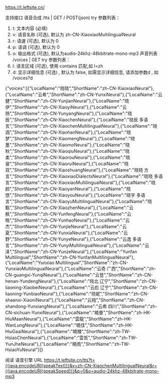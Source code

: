 https://t.leftsite.cn/

支持接口
语音合成
/tts | GET / POST(json) try
参数列表：
1. t: 文本内容 (必填)
2. v: 语音名称 (可选), 默认为 zh-CN-XiaoxiaoMultilingualNeural
3. r: 语速 (可选), 默认为 0
4. p: 语调 (可选), 默认为 0
5. o: 输出格式 (可选), 默认为audio-24khz-48kbitrate-mono-mp3
声音列表
/voices | GET try
参数列表：
1. l: 语言区域 (可选), 使用 contains 匹配,如 l=zh
2. d: 显示详细信息 (可选) , 默认为 false, 如需显示详细信息, 请添加参数d , 如 /voices?d





{"voices":[{"LocalName":"晓晓","ShortName":"zh-CN-XiaoxiaoNeural"},{"LocalName":"云希","ShortName":"zh-CN-YunxiNeural"},{"LocalName":"云健","ShortName":"zh-CN-YunjianNeural"},{"LocalName":"晓伊","ShortName":"zh-CN-XiaoyiNeural"},{"LocalName":"云扬","ShortName":"zh-CN-YunyangNeural"},{"LocalName":"晓辰","ShortName":"zh-CN-XiaochenNeural"},{"LocalName":"晓辰 多语言","ShortName":"zh-CN-XiaochenMultilingualNeural"},{"LocalName":"晓涵","ShortName":"zh-CN-XiaohanNeural"},{"LocalName":"晓梦","ShortName":"zh-CN-XiaomengNeural"},{"LocalName":"晓墨","ShortName":"zh-CN-XiaomoNeural"},{"LocalName":"晓秋","ShortName":"zh-CN-XiaoqiuNeural"},{"LocalName":"晓柔","ShortName":"zh-CN-XiaorouNeural"},{"LocalName":"晓睿","ShortName":"zh-CN-XiaoruiNeural"},{"LocalName":"晓双","ShortName":"zh-CN-XiaoshuangNeural"},{"LocalName":"晓晓 方言","ShortName":"zh-CN-XiaoxiaoDialectsNeural"},{"LocalName":"晓晓 多语言","ShortName":"zh-CN-XiaoxiaoMultilingualNeural"},{"LocalName":"晓颜","ShortName":"zh-CN-XiaoyanNeural"},{"LocalName":"晓悠","ShortName":"zh-CN-XiaoyouNeural"},{"LocalName":"晓宇 多语言","ShortName":"zh-CN-XiaoyuMultilingualNeural"},{"LocalName":"晓甄","ShortName":"zh-CN-XiaozhenNeural"},{"LocalName":"云枫","ShortName":"zh-CN-YunfengNeural"},{"LocalName":"云皓","ShortName":"zh-CN-YunhaoNeural"},{"LocalName":"云杰","ShortName":"zh-CN-YunjieNeural"},{"LocalName":"云夏","ShortName":"zh-CN-YunxiaNeural"},{"LocalName":"云野","ShortName":"zh-CN-YunyeNeural"},{"LocalName":"云逸 多语言","ShortName":"zh-CN-YunyiMultilingualNeural"},{"LocalName":"云泽","ShortName":"zh-CN-YunzeNeural"},{"LocalName":"Yunfan Multilingual","ShortName":"zh-CN-YunfanMultilingualNeural"},{"LocalName":"Yunxiao Multilingual","ShortName":"zh-CN-YunxiaoMultilingualNeural"},{"LocalName":"云奇 广西","ShortName":"zh-CN-guangxi-YunqiNeural"},{"LocalName":"云登","ShortName":"zh-CN-henan-YundengNeural"},{"LocalName":"晓北 辽宁","ShortName":"zh-CN-liaoning-XiaobeiNeural"},{"LocalName":"云彪 辽宁","ShortName":"zh-CN-liaoning-YunbiaoNeural"},{"LocalName":"晓妮","ShortName":"zh-CN-shaanxi-XiaoniNeural"},{"LocalName":"云翔","ShortName":"zh-CN-shandong-YunxiangNeural"},{"LocalName":"云希 四川","ShortName":"zh-CN-sichuan-YunxiNeural"},{"LocalName":"曉曼","ShortName":"zh-HK-HiuMaanNeural"},{"LocalName":"雲龍","ShortName":"zh-HK-WanLungNeural"},{"LocalName":"曉佳","ShortName":"zh-HK-HiuGaaiNeural"},{"LocalName":"曉臻","ShortName":"zh-TW-HsiaoChenNeural"},{"LocalName":"雲哲","ShortName":"zh-TW-YunJheNeural"},{"LocalName":"曉雨","ShortName":"zh-TW-HsiaoYuNeural"}]}



阅读 语音引擎 URL
https://t.leftsite.cn/tts?t={{java.encodeURI(speakText)}}&v=zh-CN-XiaochenMultilingualNeural&r={{java.encodeURI(speakSpeed)}}&p=0&o=audio-24khz-48kbitrate-mono-mp3
